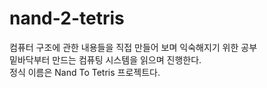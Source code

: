 # nand-2-tetris

컴퓨터 구조에 관한 내용들을 직접 만들어 보며 익숙해지기 위한 공부 <br>
밑바닥부터 만드는 컴퓨팅 시스템을 읽으며 진행한다. <br>
정식 이름은 Nand To Tetris 프로젝트다.
